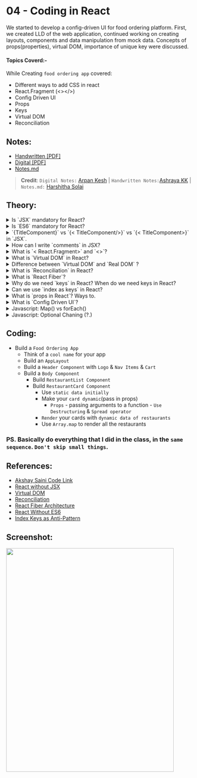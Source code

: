 # 04 - Coding in React

We started to develop a config-driven UI for food ordering platform. First, we created LLD of the web application, continued working on creating layouts, components and data manipulation from mock data. Concepts of props(properties), virtual DOM, importance of unique key were discussed.

#### Topics Coverd:-

While Creating `food ordering app` covered:

- Different ways to add CSS in react
- React.Fragment (<></>)
- Config Driven UI
- Props
- Keys
- Virtual DOM
- Reconciliation

## Notes:

- [Handwritten [PDF]](https://github.com/deltanode/react-playground/blob/main/00-React-Notes/Chapter%2004%20-%20Talk%20is%20Cheap%2C%20show%20me%20the%20code%20-%20HandWritten%20Notes.pdf)
- [Digital [PDF]](https://github.com/deltanode/react-playground/blob/main/00-React-Notes/Chapter%2004%20-%20Talk%20is%20Cheap%2C%20show%20me%20the%20code%20-%20Digital%20Notes.pdf)
- [Notes.md](https://github.com/deltanode/react-playground/blob/main/04-coding-in-react/notes.md)

> **Credit**: `Digital Notes:` [Arpan Kesh](https://www.linkedin.com/in/arpan-kesh-687740194/) | `Handwritten Notes:`[Ashraya KK](https://github.com/Ashrayaa/Namaste-React) | `Notes.md:` [Harshitha Solai](https://github.com/Learn-React-With-Harshi)

## Theory:

<!-- *******************************-->
<details>
<summary>Is `JSX` mandatory for React?</summary><br>
<blockquote>

- No, Its not mandatory.
- `JSX` is not a requirement for using React.
- Each JSX element is just syntactic sugar for calling `React.createElement(component, props, ...children)`.
- So, anything you can do with JSX can also be done with just plain JavaScript.

</blockquote><br>
</details>

<!-- *******************************-->
<details>
<summary>Is `ES6` mandatory for React?</summary><br>
<blockquote>

ES6 is `not mandatory` for using React but it's highly recommended to use ES6. Any javascript expressions (pure js) can be used in JSX to render React elements.

Currently, lot of React projects use ES6 features in React ecosystem, so it's better to have knowledge on ES6 features like modules, destructuring, spread operator, template literals, classes, map, filter and reduce array methods.

</blockquote><br>
</details>

<!-- *******************************-->
<details>
<summary>`{TitleComponent}` vs `{< TitleComponent/>}` vs `{< TitleComponent></ TitleComponent>}` in `JSX`.
</summary><br>
<blockquote>

```
{}  /* Curly braces { } are special syntax in JSX.
     * It is used to evaluate a JavaScript expression during compilation.
     * A JavaScript expression can be a variable, function, an object, or any code that resolves into a value.
     */

{TitleComponent}                        // It will give warning TitleComponent is a function componment, Not a React Element
{TitleComponent()}                      // this will render the TitleComponent (calling function expression as a Noraml Function)
{< TitleComponent/>}                    // this will render the TitleComponent (calling function expression using Self Closing Tag)
{< TitleComponent></ TitleComponent>}   // this will render the TitleComponent (calling function expression using Normal Tag)
```

_More_:

The Difference is stated below:

- `{TitleComponent}`: This value describes the `TitleComponent` as a javascript expression or a variable.
  The `{}` can embed a javascript expression or a variable inside it.
- `<TitleComponent/>` : This value represents a Component that is basically returning Some JSX value. In simple terms `TitleComponent` a function that is returning a JSX value.
  A component is written inside the `{<  />}` expression.
- `<TitleComponent></TitleComponent>` : `<TitleComponent />` and `<TitleComponent></TitleComponent>` are equivalent only when `< TitleComponent />` has no child components. The opening and closing tags are created to include the child components.

### Example

```
<TitleComponent>
    <FirstChildComponent />
    <SecondChildComponent />
    <ThirdChildComponent />
</TitleComponent>
```

OR

- `{ TitleComponent }` - This value in jsx is considered as jsx expression or variable. If no such variable is present, no output will be shown in the browser. Console throws the following warning

  ```
   index.js:1 Warning: Functions are not valid as a React child. This may happen if you return a Component instead of <Component /> from render. Or maybe you meant to call this function rather than return it.

  ```

- `{ <TitleComponent /> }` - This value in jsx is meant for rendering a component (i.e) function that return jsx. This is self closing tag.
- `{ <TitleComponent> </TitleComponent> }` - This is same as `{ <TitleComponent /> }` if there are no child inside TitleComponent. If there are children, then those values come inside `{ <TitleComponent>} ` and `</TitleComponent> }`.

</blockquote><br>
</details>

<!-- *******************************-->
<details>
<summary>How can I write `comments` in JSX?</summary><br>
<blockquote>

- Comments are written like anyother javascript code.
- In javascript, we use `//` to comment a single line and `/*  */` to comment multiple lines.
- Similar, in jsx we enclose js code inside {} and hence comments are also enclosed within { } .
- Only difference is for single line comment instead of `{//}` use `{/* */ }`

```
{// This is single line comment }

{/**
   *This is a
   * Multiline
   * Comment
   */
}
```

</blockquote><br>
</details>

<!-- *******************************-->
<details>
<summary>What is `< React.Fragment></ React.Fragment>` and `<></>`?</summary><br>
<blockquote>

- <></> is a shorthand of < React.Fragment></ React.Fragment>
- React gives us access to the `component` know as `React.Fragment`. It is exported from React library.
- React.Fragment is like a Empty tags.
- JSX only have one parent.
- We can't apply CSS Style on React.Fragment as it doesn't exist in HTML.

> `<React.Fragment></React.Fragment>` is a feature in React that allows you to return multiple elements from a React component by allowing you to group a list of children without adding extra nodes to the DOM.
> `<></>` is the shorthand tag for `React.Fragment`. The only difference between them is that the shorthand version does not support the key attribute.

#### Example

```
return (
        <React.Fragment>
            <Header />
            <Navigation />
            <Main />
            <Footer />
        </React.Fragment>
    );

return (
        <>
            <Header />
            <Navigation />
            <Main />
            <Footer />
        </>
    );
```

_More_:-

**Each jsx element (component) can have only one parent.** This is because jsx element is converted to React.createElement(parent, props, ...children) before rendering in the DOM.

But the common pattern in React is for a component to return multiple elements. So, for grouping, we can enclose them within `<div> </div>`. But there can be situations were `<div> </div>` should not be used. In such cases, Fragments can be used to group a list of children without adding extra nodes (like <div>) to the DOM.

The new, short syntax for declaring Fragment is empty tags `<> </>`. It can be used in the same way as any other element but it doesn't support keys or attributes.

> **NOTE**: `What if React fires a key warning?`

> There will be cases where we might use Fragments while mapping a list of elements . And React will fire a key warning since every element must have a unique key. In such cases, `Keyed Fragments` can be used. key is the only attribute that can be passed to <React.Fragment></React.Fragment>. This is not possible with <></>.

</blockquote><br>
</details>

<!-- *******************************-->
<details>
<summary>What is `Virtual DOM` in React?</summary><br>
<blockquote>

- Virtual DOM (VDOM) is a programming concept where a copy/virtual representaion of the UI is kept in memory and synced with the "real" DOM tree by a library called `React-DOM`. This process is called `Reconciliation`.
- In React, a virtual DOM is associated with `React elements` since they are the objects representing the UI.
- React, however, also uses internal objects called “fibers” to hold additional information about the component tree. They may also be considered a part of “virtual DOM” implementation in React.
</blockquote><br>
</details>

<!-- *******************************-->
<details>
<summary>Difference between `Virtual DOM` and `Real DOM` ?</summary><br>
<blockquote>

DOM stands for `Document Object Model`, which represents your application UI and whenever the changes are made in the application, this DOM gets updated and the user is able to visualize the changes. DOM is an interface that allows scripts to update the content, style, and structure of the document.

- `Virtual DOM`
  - The Virtual DOM is a light-weight abstraction of the DOM. You can think of it as a copy of the DOM, that can be updated without affecting the actual DOM. It has all the same properties as the real DOM object, but doesn’t have the ability to write to the screen like the real DOM.
  - Virtual DOM is just like a blueprint of a machine, can do the changes in the blueprint but those changes will not directly apply to the machine.
  - Reconciliation is a process to compare and keep in sync the two files (Real and Virtual DOM). Diffing algorithm is a technique of reconciliation which is used by React.
- `Real DOM`
  - The DOM represents the web page often called a document with a logical tree and each branch of the tree ends in a node and each node contains object programmers can modify the content of the document using a scripting language like javascript and the changes and updates to the dom are fast because of its tree-like structure but after changes, the updated element and its children have to be re-rendered to update the application UI so the re-rendering of the UI which make the dom slow all the UI components you need to be rendered for every dom update so real dom would render the entire list and not only those item that receives the update .

| `Real DOM`                                                       | `Virtual DOM`                                            |
| ---------------------------------------------------------------- | -------------------------------------------------------- |
| DOM manipulation is very expensive                               | DOM manipulation is very easy                            |
| There is too much memory wastage                                 | No memory wastage                                        |
| It updates Slow                                                  | It updates fast                                          |
| It can directly update HTML                                      | It can’t update HTML directly                            |
| Creates a new DOM if the element updates.                        | Update the JSX if the element update                     |
| It allows us to directly target any specific node (HTML element) | It can produce about 200,000 Virtual DOM Nodes / Second. |
| It represents the UI of your application                         | It is only a virtual representation of the DOM           |

</blockquote><br>
</details>
    
<!-- *******************************-->
<details>
<summary>What is `Reconciliation` in React?</summary><br>
<blockquote>

- React uses **diffing algorithm** to diff one tree (actually dom) from another which determines what needs to be updated and only re-renders the diff.

- In React, we pass props to a component, when any of the prop changes, a reconciliation process is triggered internally by react which traverses the whole component hierarchy to mark any changes required in the given component at a time.

- **Reconciler vs Renderer**:
  | Reconciler | Renderer |
  | --- | --- |
  | - Reconciler does the work of computing which parts of the tree have changed.| - Renderer uses this info to actually update the rendered app. |

_More_:

- `Reconciliation` is the process through which React updates the Browser DOM and makes React work faster.
- React use a `diffing algorithm` so that component updates are predictable and faster.
- React would first calculate the difference between the real DOM and the copy of DOM (Virtual DOM) when there's an update of components.
- React stores a copy of Browser DOM which is called `Virtual DOM`. When we make changes or add data, React creates a new Virtual DOM and compares it with the previous one. Comparison is done by `Diffing Algorithm`.
- React compares the Virtual DOM with Real DOM to finds out the changed nodes and then, it only updates the changed nodes in Real DOM leaving the rest nodes as it is. This process is called `Reconciliation`.
</blockquote><br>
</details>

<!-- *******************************-->
<details>
<summary>What is `React Fiber`?</summary><br>
<blockquote>

- React Fiber is the new reconciliation engine in React 16. The goal of React Fiber is to increase its suitability for areas like `animation, layout, and gestures`. Its headline feature is `incremental rendering`: the ability to split rendering work into chunks and spread it out over multiple frames.

_More_:

React Fiber is a concept of ReactJS that is used to render a system faster, smoother and smarter.
The Fiber reconciler, which became the default reconciler for React 16 and above, is a complete rewrite of React’s reconciliation algorithm to solve some long-standing issues in React.
Because Fiber is asynchronous, React can:

- Pause, resume, and restart rendering work on components as new updates come in
- Reuse previously completed work and even abort it if not needed
- Split work into chunks and prioritize tasks based on importance

</blockquote><br>
</details>

<!-- *******************************-->
<details>
<summary>Why do we need `keys` in React? When do we need keys in React?</summary><br>
<blockquote>

- A `key` is a special attribute you need to include when creating lists of elements in React.
- Keys are used in React to identify which items in the list are changed, updated, or deleted.
- In other words, we can say that keys are unique Identifier used to give an identity to the elements in the lists.
- Keys should be given to the elements within the array to give the elements a stable identity.
- #### Example
  ```
  <li key={0}>1</li>
  <li key={1}>2</li>
  <li key={2}>3</li>
  ```
- When we have multiple childen with same Tag name, then its difficult for react to figure out the sequence in which the new child is added. So, it re-render the complete node.
- But we only want to make changes to the small portion only.
- For this we need to pass `keys`. So that react can figure out where the change has occure & only render that perticular node.

_More_:-

- React create the visual representation of the DOM which is know as Virtual DOM.
- Because of reconcilliation algorithm, react diff on tree from another, & only make chages to that small portion only.

</blockquote><br>
</details>

<!-- *******************************-->
<details>
<summary>Can we use `index as keys` in React?</summary><br>
<blockquote>

- Yes, we can use the `index as keys`, but it is not considered as a good practice to use them because if the order of items may change. This can negatively impact performance and may cause issues with component state.
- Keys are taken from each object which is being rendered. There might be a possibility that if we modify the incoming data react may render them in unusual order.
- We should prefer it only for the last case senario.

_More_:

- A key is the only thing React uses to identify DOM elements. It is not recommend to use indexes for keys if the order of items may change. This can negatively impact performance and may cause issues with component state.
- But, nothing is better than anything. If we don't give a key, react by default assign id of that list item as it's key.
- `NO key` << `INDEX as key` <<<<<< `Unique id as key from data`
</blockquote><br>
</details>

<!-- *******************************-->
<details>
<summary>What is `props in React`? Ways to.</summary><br>
<blockquote>

- props stands for properties.
- Props are arguments passed into React components.
- props are used in React to pass data from one component to another (from a parent component to a child component(s)).
- They are useful when you want the flow of data in your app to be dynamic.

#### Example

```
function App() {
  return (
    <div className="App">
      <Tool name="Chetan Nada" tool="Figma"/> // name and tool are props
    </div>
  )
}
```

- Props are the attributes that we pass in React Component.
- In layman terms, they are just the arguments that we pass on React Component(i.e which is a function only)

_More_:

- `Props (properties)` passed in Component are similar to the arguments passed in a js function call and received by that function as parameters.
- Every parent component can pass some information to its child components by giving them props.
- Props are similar to HTML attributes, but you can pass any JavaScript value through them, including objects, arrays, and functions.

- Types of Props :

  - Familar Props - HTML attributes like className, src, width, height passed in HTML <img> tag
  - Passing Props to Component - props are the only argument to your component. React component functions accept a single argument, a props object.

- | Ways to pass props to component                                   |                Ways to receive the props in another component                |
  | ----------------------------------------------------------------- | :--------------------------------------------------------------------------: |
  | 1. Add props to the JSX, just like you would with HTML attributes |                All props are sent into a single props object                 |
  | `<Profile name = { "Harshi"} age={28}   />`                       | `const Profile = (props) => { let name = props.name; let age = props.age; }` |
  | 2. Similar to the way mentioned in 1.                             |  Props object can be destructed using {} to receive only the required props  |
  | `<Profile name = { "Harshi"} age={28}   />`                       |                    `const Profile = ({name, age}) => { }`                    |
  | 3. Using spread syntax                                            |                    And props objects destructed using {}                     |
  | `<Profile {...props}   />`                                        |                    `const Profile = ({name, age}) => { }`                    |

- However, props are immutable which means unchangeable. When a component needs to change its props (for example, in response to a user interaction or new data), it will have to “ask” its parent component to pass it different props—a new object! Its old props will then be cast aside, and eventually the JavaScript engine will reclaim the memory taken by them.

</blockquote><br>
</details>

<!-- *******************************-->
<details>
<summary>What is `Config Driven UI`?</summary><br>
<blockquote>

- `Config-driven UI` is one of the UI design pattern in which the UI is rendered based on the configuration parameter sent by the server (backend). This is one of the popular pattern used in the industry now.
- It a way of creataing a dynamic UI in such a way, which changes on the basics of backend API data.
- Eg: Suppose we provide some services through our web app in different cities. Now we want to display offer & discounts as the cities. So, our web app should re-render on the basis of datacomming from the backend, this is beacause of config driven UI.

_More_:

- `Config Driven UI` are based on the configurations of the data application receives. It is rather a good practice to use config driven UIs to make application for dynamic.
- It is a very common & basic approach to interact with the User. It provides a generic interface to develop things which help your project scale well. - - It saves a lot of development time and effort.
- A typical login form, common in most of the Apps. Most of these forms also get frequent updates as the requirements increase in terms of Form Validations, dropdown options,.. or design changes.

</blockquote><br>
</details>

<!-- *******************************-->
<details>
<summary>Javascript: Map() vs forEach()</summary><br>
<blockquote>

Some of the difference between map() and forEach() methods are listed below :−

- The map() method returns a new array, whereas the forEach() method does not return a new array.
- The map() method is used to transform the elements of an array, whereas the forEach() method is used to loop through the elements of an array.
- The map() method can be used with other array methods, such as the filter() method, whereas the forEach() method cannot be used with other array methods.

_Final Thoughts_:

- As always, the choice between map() and forEach() will depend on your use case. If you plan to change, alternate, or use the data, you should pick map(), because it returns a new array with the transformed data.
- But, if you won't need the returned array, don't use map() - instead use forEach() or even a for loop.

#### Syntax:

```
 forEach((currentElement, indexOfElement, array) => { ... } )

 map((currentElement, indexOfElement, array) => { ... } )

Parameters:
  - currentElement: This is the current element that is being processed in the callback.
  - indexOfElement: The index of that current element inside the array.
  - array: The array on which the whole operation is being performed.
```

- | map()                                                                                           | forEach()                                                                                                  |
  | ----------------------------------------------------------------------------------------------- | ---------------------------------------------------------------------------------------------------------- |
  | - The map() method returns an entirely new array.                                               | - The forEach() method does not returns a new array based on the given array.                              |
  | - The map() method returns the newly created array according to the provided callback function. | - The forEach() method returns “undefined“.                                                                |
  | - With the map() method, we can chain other methods like, reduce(),sort() etc.                  | - The forEach() method doesn’t return anything hence the method chaining technique cannot be applied here. |
  | - It does not change the original array.                                                        | - It is not executed for empty elements.                                                                   |

</blockquote><br>
</details>

<!-- *******************************-->
<details>
<summary>Javascript: Optional Chaning (?.)</summary><br>
<blockquote>

- The optional chaining ?. is a safe way to access nested object properties, even if an intermediate property doesn’t exist.
- The `optional chaining (?.)` operator accesses an object's property or calls a function.
- If the **object accessed** or **function called** using this operator is `undefined` or `null`, the expression short circuits and evaluates to `undefined` instead of throwing an `error`.

- Reference: https://javascript.info/optional-chaining
</blockquote><br>
</details>
<!-- *******************************-->

## Coding:

- Build a `Food Ordering App`
  - Think of a `cool name` for your app
  - Build an `AppLayout`
  - Build a `Header Component` with `Logo` & `Nav Items` & `Cart`
  - Build a `Body Component`
    - Build `RestaurantList Component`
    - Build `RestaurantCard Component`
      - Use `static data initially`
      - Make your `card dynamic`(pass in props)
        - `Props` - passing arguments to a function - `Use Destructuring` & `Spread operator`
      - `Render` your cards with `dynamic data of restaurants`
      - Use `Array.map` to render all the restaurants

### PS. Basically do everything that I did in the class, in the `same sequence`. `Don't skip small things`.

## References:

- [Akshay Saini Code Link](https://bitbucket.org/namastedev/namaste-react-live/src/master/)
- [React without JSX](https://reactjs.org/docs/react-without-jsx.html)
- [Virtual DOM](https://reactjs.org/docs/faq-internals.html)
- [Reconciliation](https://reactjs.org/docs/reconciliation.html)
- [React Fiber Architecture](https://github.com/acdlite/react-fiber-architecture)
- [React Without ES6](https://reactjs.org/docs/react-without-es6.html)
- [Index Keys as Anti-Pattern](https://robinpokorny.com/blog/index-as-a-key-is-an-anti-pattern/)

## Screenshot:

 <img height="600px" width="450px"  src="./screenshot/screenshot_localhost.png">
